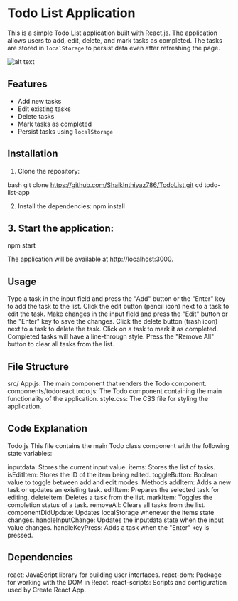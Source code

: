# Todo List Application

This is a simple Todo List application built with React.js. The application allows users to add, edit, delete, and mark tasks as completed. The tasks are stored in `localStorage` to persist data even after refreshing the page.

![alt text](![image](https://github.com/user-attachments/assets/ac5211e6-547a-44c5-ad30-46fdf6160975)
)

## Features

- Add new tasks
- Edit existing tasks
- Delete tasks
- Mark tasks as completed
- Persist tasks using `localStorage`

## Installation

1. Clone the repository:

bash
git clone https://github.com/ShaikInthiyaz786/TodoList.git
cd todo-list-app


2. Install the dependencies:
npm install


## 3. Start the application:
npm start

The application will be available at http://localhost:3000.



## Usage
Type a task in the input field and press the "Add" button or the "Enter" key to add the task to the list.
Click the edit button (pencil icon) next to a task to edit the task. Make changes in the input field and press the "Edit" button or the "Enter" key to save the changes.
Click the delete button (trash icon) next to a task to delete the task.
Click on a task to mark it as completed. Completed tasks will have a line-through style.
Press the "Remove All" button to clear all tasks from the list.



## File Structure
src/
App.js: The main component that renders the Todo component.
components/todoreact
todo.js: The Todo component containing the main functionality of the application.
style.css: The CSS file for styling the application.



## Code Explanation
Todo.js
This file contains the main Todo class component with the following state variables:

inputdata: Stores the current input value.
items: Stores the list of tasks.
isEditItem: Stores the ID of the item being edited.
toggleButton: Boolean value to toggle between add and edit modes.
Methods
addItem: Adds a new task or updates an existing task.
editItem: Prepares the selected task for editing.
deleteItem: Deletes a task from the list.
markItem: Toggles the completion status of a task.
removeAll: Clears all tasks from the list.
componentDidUpdate: Updates localStorage whenever the items state changes.
handleInputChange: Updates the inputdata state when the input value changes.
handleKeyPress: Adds a task when the "Enter" key is pressed.



## Dependencies
react: JavaScript library for building user interfaces.
react-dom: Package for working with the DOM in React.
react-scripts: Scripts and configuration used by Create React App.
